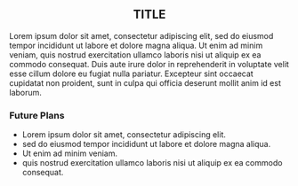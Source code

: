<h2 align="center">TITLE</h2>

Lorem ipsum dolor sit amet, consectetur adipiscing elit, sed do eiusmod tempor incididunt ut labore et dolore magna aliqua. Ut enim ad minim veniam, quis nostrud exercitation ullamco laboris nisi ut aliquip ex ea commodo consequat. Duis aute irure dolor in reprehenderit in voluptate velit esse cillum dolore eu fugiat nulla pariatur. Excepteur sint occaecat cupidatat non proident, sunt in culpa qui officia deserunt mollit anim id est laborum.

### Future Plans

- Lorem ipsum dolor sit amet, consectetur adipiscing elit.
- sed do eiusmod tempor incididunt ut labore et dolore magna aliqua.
- Ut enim ad minim veniam.
- quis nostrud exercitation ullamco laboris nisi ut aliquip ex ea commodo consequat.
